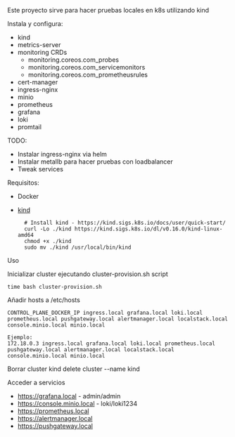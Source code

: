 Este proyecto sirve para hacer pruebas locales en k8s utilizando kind

Instala y configura:
- kind
- metrics-server
- monitoring CRDs
  - monitoring.coreos.com_probes
  - monitoring.coreos.com_servicemonitors
  - monitoring.coreos.com_prometheusrules
- cert-manager
- ingress-nginx
- minio
- prometheus
- grafana
- loki
- promtail

TODO:
- Instalar ingress-nginx via helm
- Instalar metallb para hacer pruebas con loadbalancer
- Tweak services

Requisitos:

- Docker
- [kind](https://kind.sigs.k8s.io/)

        # Install kind - https://kind.sigs.k8s.io/docs/user/quick-start/
        curl -Lo ./kind https://kind.sigs.k8s.io/dl/v0.16.0/kind-linux-amd64
        chmod +x ./kind
        sudo mv ./kind /usr/local/bin/kind

Uso

Inicializar cluster ejecutando cluster-provision.sh script

    time bash cluster-provision.sh

Añadir hosts a /etc/hosts

    CONTROL_PLANE_DOCKER_IP ingress.local grafana.local loki.local prometheus.local pushgateway.local alertmanager.local localstack.local console.minio.local minio.local

    Ejemplo:
    172.18.0.3 ingress.local grafana.local loki.local prometheus.local pushgateway.local alertmanager.local localstack.local console.minio.local minio.local

Borrar cluster
    kind delete cluster --name kind

Acceder a servicios
- https://grafana.local - admin/admin
- https://console.minio.local - loki/loki1234
- https://prometheus.local
- https://alertmanager.local
- https://pushgateway.local
